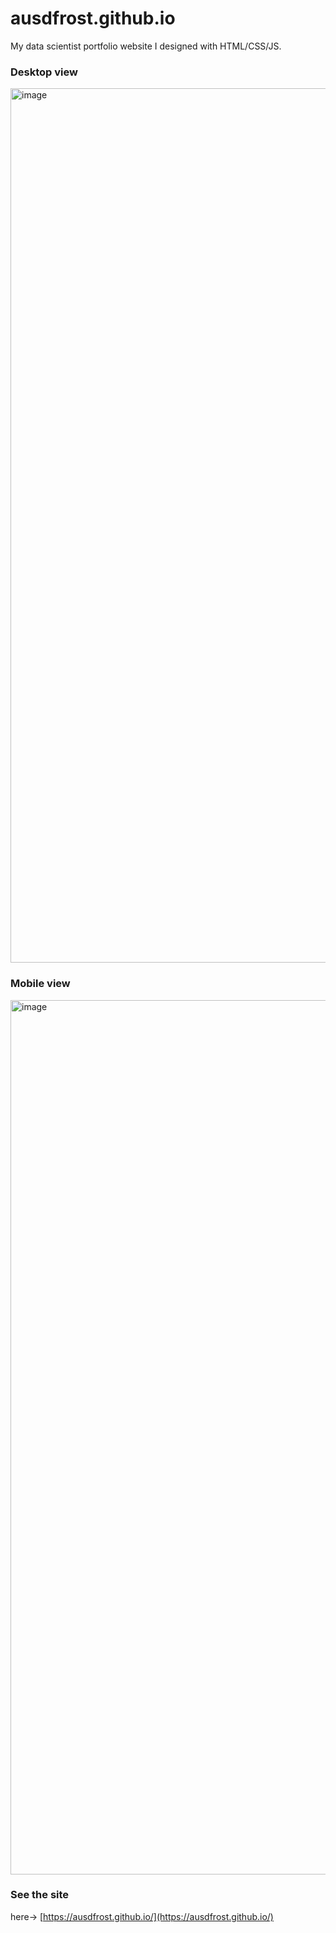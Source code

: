 # ausdfrost.github.io

My data scientist portfolio website I designed with HTML/CSS/JS.

### Desktop view
<img width="1399" alt="image" src="/demos/desktop-landmark1.jpeg">

### Mobile view
<img width="1399" alt="image" src="/mobile-spread.jpeg">

### See the site
here-> [https://ausdfrost.github.io/](https://ausdfrost.github.io/)
